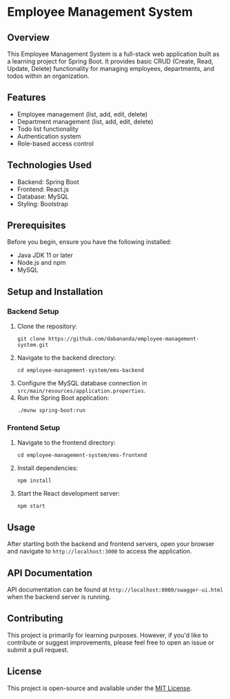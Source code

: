 # Employee Management System

## Overview
This Employee Management System is a full-stack web application built as a learning project for Spring Boot. It provides basic CRUD (Create, Read, Update, Delete) functionality for managing employees, departments, and todos within an organization.

## Features
- Employee management (list, add, edit, delete)
- Department management (list, add, edit, delete)
- Todo list functionality
- Authentication system
- Role-based access control

## Technologies Used
- Backend: Spring Boot
- Frontend: React.js
- Database: MySQL
- Styling: Bootstrap

## Prerequisites
Before you begin, ensure you have the following installed:
- Java JDK 11 or later
- Node.js and npm
- MySQL

## Setup and Installation

### Backend Setup
1. Clone the repository:
   ```
   git clone https://github.com/dabananda/employee-management-system.git
   ```
2. Navigate to the backend directory:
   ```
   cd employee-management-system/ems-backend
   ```
3. Configure the MySQL database connection in `src/main/resources/application.properties`.
4. Run the Spring Boot application:
   ```
   ./mvnw spring-boot:run
   ```

### Frontend Setup
1. Navigate to the frontend directory:
   ```
   cd employee-management-system/ems-frontend
   ```
2. Install dependencies:
   ```
   npm install
   ```
3. Start the React development server:
   ```
   npm start
   ```

## Usage
After starting both the backend and frontend servers, open your browser and navigate to `http://localhost:3000` to access the application.

## API Documentation
API documentation can be found at `http://localhost:8080/swagger-ui.html` when the backend server is running.

## Contributing
This project is primarily for learning purposes. However, if you'd like to contribute or suggest improvements, please feel free to open an issue or submit a pull request.

## License
This project is open-source and available under the [MIT License](LICENSE).
